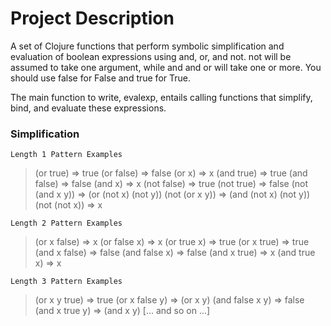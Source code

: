 # Project Description

A set of Clojure functions that perform symbolic simplification and evaluation of boolean expressions using and, or, and not. not will be assumed to take one argument, while and and or will take one or more. You should use false for False and true for True.

The main function to write, evalexp, entails calling functions that simplify, bind, and evaluate these expressions.

<h3> Simplification</h3>

`Length 1 Pattern Examples`
> (or true) => true
> (or false) => false
> (or x) => x
> (and true) => true
> (and false) => false
> (and x) => x
> (not false) => true
> (not true) => false
> (not (and x y)) => (or (not x) (not y))
> (not (or x y)) => (and (not x) (not y))
> (not (not x)) => x

`Length 2 Pattern Examples`
> (or x false) => x
> (or false x) => x
> (or true x) => true
> (or x true) => true
> (and x false) => false
> (and false x) => false
> (and x true) => x
> (and true x) => x

`Length 3 Pattern Examples`
> (or x y true) => true
> (or x false y) => (or x y)
> (and false x y) => false
> (and x true y) => (and x y)
> [... and so on ...]
